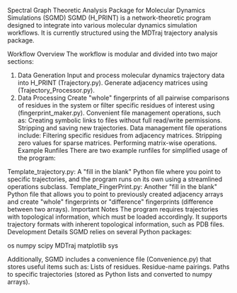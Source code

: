 Spectral Graph Theoretic Analysis Package for Molecular Dynamics Simulations (SGMD)
SGMD (H_PRINT) is a network-theoretic program designed to integrate into various molecular dynamics simulation workflows. It is currently structured using the MDTraj trajectory analysis package.

Workflow Overview
The workflow is modular and divided into two major sections:

1. Data Generation
Input and process molecular dynamics trajectory data into H_PRINT (Trajectory.py).
Generate adjacency matrices using (Trajectory_Processor.py).
2. Data Processing
Create "whole" fingerprints of all pairwise comparisons of residues in the system or filter specific residues of interest using (fingerprint_maker.py).
Convenient file management operations, such as:
Creating symbolic links to files without full read/write permissions.
Stripping and saving new trajectories.
Data management file operations include:
Filtering specific residues from adjacency matrices.
Stripping zero values for sparse matrices.
Performing matrix-wise operations.
Example Runfiles
There are two example runfiles for simplified usage of the program:

Template_trajectory.py: A "fill in the blank" Python file where you point to specific trajectories, and the program runs on its own using a streamlined operations subclass.
Template_FingerPrint.py: Another "fill in the blank" Python file that allows you to point to previously created adjacency arrays and create "whole" fingerprints or "difference" fingerprints (difference between two arrays).
Important Notes
The program requires trajectories with topological information, which must be loaded accordingly.
It supports trajectory formats with inherent topological information, such as PDB files.
Development Details
SGMD relies on several Python packages:

os
numpy
scipy
MDTraj
matplotlib
sys

Additionally, SGMD includes a convenience file (Convenience.py) that stores useful items such as:
Lists of residues.
Residue-name pairings.
Paths to specific trajectories (stored as Python lists and converted to numpy arrays).

